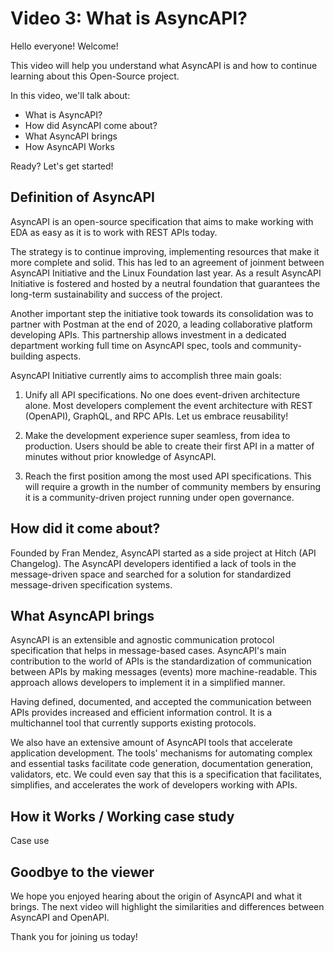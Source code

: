 # Video 3: What is AsyncAPI? 
 
Hello everyone! Welcome!
		
This video will help you understand what AsyncAPI is and how to continue learning about this Open-Source project. 

In this video, we'll talk about:
 - What is AsyncAPI?
 - How did AsyncAPI come about?
 - What AsyncAPI brings 
 - How AsyncAPI Works
 
 Ready? Let's get started!

## Definition of AsyncAPI

AsyncAPI is an open-source specification that aims to make working with EDA as easy as it is to work with REST APIs today.

The strategy is to continue improving, implementing resources that make it more complete and solid. This has led to an agreement of joinment between AsyncAPI Initiative and the Linux Foundation last year. As a result AsyncAPI Initiative is fostered and hosted by a neutral foundation that guarantees the long-term sustainability and success of the project. 

Another important step the initiative took towards its consolidation was to partner with Postman at the end of 2020, a leading collaborative platform developing APIs. This partnership allows investment in a dedicated department working full time on AsyncAPI spec, tools and community-building aspects.

AsyncAPI Initiative currently aims to accomplish three main goals:

1. Unify all API specifications. No one does event-driven architecture alone. Most developers complement the event architecture with REST (OpenAPI), GraphQL, and RPC APIs. Let us embrace reusability!

2. Make the development experience super seamless, from idea to production. Users should be able to create their first API in a matter of minutes without prior knowledge of AsyncAPI.

3. Reach the first position among the most used API specifications. This will require a growth in the number of community members by ensuring it is a community-driven project running under open governance.

 ## How did it come about?
Founded by Fran Mendez, AsyncAPI started as a side project at Hitch (API Changelog). The AsyncAPI developers identified a lack of tools in the message-driven space and searched for a solution for standardized message-driven specification systems. 

 ## What AsyncAPI brings
 AsyncAPI is an extensible and agnostic communication protocol specification that helps in message-based cases. AsyncAPI's main contribution to the world of APIs is the standardization of communication between APIs by making messages (events) more machine-readable. This approach allows developers to implement it in a simplified manner.  

Having defined, documented, and accepted the communication between APIs provides increased and efficient information control. It is a multichannel tool that currently supports existing protocols.

We also have an extensive amount of AsyncAPI tools that accelerate application development. The tools' mechanisms for automating complex and essential tasks facilitate code generation, documentation generation, validators, etc. We could even say that this is a specification that facilitates, simplifies, and accelerates the work of developers working with APIs. 

## How it Works / Working case study
Case use



## Goodbye to the viewer
We hope you enjoyed hearing about the origin of AsyncAPI and what it brings. The next video will highlight the similarities and differences between AsyncAPI and OpenAPI.

Thank you for joining us today!
